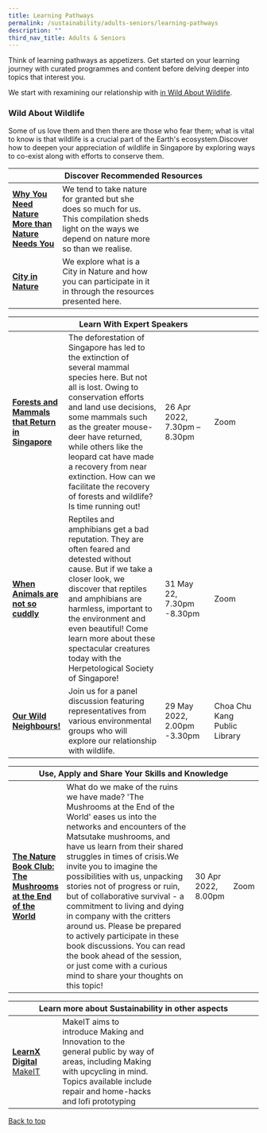 ```yaml
---
title: Learning Pathways
permalink: /sustainability/adults-seniors/learning-pathways
description: ""
third_nav_title: Adults & Seniors
---
```

<style type="text/css">
/* Links */
.content a { color: #322987; }
.content a:focus,
.content a:hover { color: #28216c; }

/* Button Outline */
.bp-button { padding-left: 1.5rem; padding-right: 1.5rem; }
.bp-button.is-primary-outline { border: 1px solid #322987; color: #322987; background-color: transparent; text-decoration: none; }
.bp-button.is-primary-outline:focus,
.bp-button.is-primary-outline:hover { border: 1px solid #322987; color: #cff2e8; background-color: #322987; text-decoration: none; }

/* Responsive Iframe */
.responsive-iframe { position: absolute; top: 0; left: 0; bottom: 0; right: 0; width: 100%; height: 100%; }
.responsive-iframe-container { position: relative; overflow: hidden; width: 100%; }
.responsive-iframe-container.ratio-16by9 { padding-top: 56.25%; }
.responsive-iframe-container.ratio-4by3 { padding-top: 75%; }
.responsive-iframe-container.ratio-3by2 { padding-top: 66.66%; }
.responsive-iframe-container.ratio-1by1 { padding-top: 100%; }
</style>
Think of learning pathways as appetizers. Get started on your learning journey with curated programmes and content before delving deeper into topics that interest you.

We start with rexamining our relationship with <a href="#wildlife">in Wild About Wildlife</a>.
 
<h3 id="Wild About Wildlife" class="margin--bottom--lg"><b>Wild About Wildlife</b></h3>
Some of us love them and then there are those who fear them; what is vital to know is that wildlife is a crucial part of the Earth's ecosystem.Discover how to deepen your appreciation of wildlife in Singapore by exploring ways to co-exist along with efforts to conserve them.
<div class="horizontal-scroll margin--bottom--lg">
  <table class="generic-table">
    <thead>
      <tr>
        <th colspan="4" class="is-uppercase has-weight-normal ">Discover Recommended Resources</th>
      </tr>
    </thead>
    <tbody>
      <tr>
        <td style="width: 20%;"><a href="/sustainability/adults-seniors/content" target="_blank"><b>Why You Need Nature More than Nature Needs You</b></a></td>
        <td style="width: 40%;">We tend to take nature for granted but she does so much for us. This compilation sheds light on the ways we depend on nature more so than we realise.</td>
        <td style="width: 20%;"> </td>
        <td style="width: 20%;"> </td>
      </tr>
      <tr>
        <td><a href="/sustainability/adults-seniors/content" target="_blank"><b>City in Nature</b></a></td>
        <td>We explore what is a City in Nature and how you can participate in it in through the resources presented here. </td>
        <td></td>
        <td> </td>
      </tr>
    </tbody>
  </table>
</div>

<div class="horizontal-scroll margin--bottom--lg">
  <table class="generic-table">
    <thead>
      <tr>
        <th colspan="4" class="is-uppercase has-weight-normal ">Learn With Expert Speakers</th>
      </tr>
    </thead>
    <tbody>
      <tr>
        <td style="width: 20%;"><a href="https://www.eventbrite.sg/e/289017006647" target="_blank"><b>Forests and Mammals that Return in Singapore </b></a></td>
        <td style="width: 40%;">The deforestation of Singapore has led to the extinction of several mammal species here. But not all is lost. Owing to conservation efforts and land use decisions, some mammals such as the greater mouse-deer have returned, while others like the leopard cat have made a recovery from near extinction. How can we facilitate the recovery of forests and wildlife? Is time running out! </td>
        <td style="width: 20%;"> 26 Apr 2022,<br>7.30pm – 8.30pm</td>
        <td style="width: 20%;">Zoom</td>
      </tr>
<tr>
<td><a href="https://https://www.eventbrite.sg/e/31101673843" target="_blank"><b>When Animals are not so cuddly</b></a></td>
        <td>Reptiles and amphibians get a bad reputation. They are often feared and detested without cause. But if we take a closer look, we discover that reptiles and amphibians are harmless, important to the environment and even beautiful! Come learn more about these spectacular creatures today with the Herpetological Society of Singapore!</td>
        <td>31 May 22, <br>7.30pm -8.30pm</td>
        <td>Zoom</td>
      </tr>
      <tr>
<td><a href="https://www.eventbrite.com/cc/programmes-on-sustainability-66229" target="_blank"><b>Our Wild Neighbours!</b></a></td>
        <td> Join us for a panel discussion featuring representatives from various environmental groups who will explore our relationship with wildlife.</td>
        <td>29 May 2022, <br>2.00pm -3.30pm</td>
        <td>Choa Chu Kang Public Library</td>
			</tr>
    </tbody>
  </table>
</div>

<div class="horizontal-scroll margin--bottom--lg">
  <table class="generic-table">
    <thead>
      <tr>
        <th colspan="4" class="is-uppercase has-weight-normal ">Use, Apply and Share Your Skills and Knowledge</th>
      </tr>
    </thead>
    <tbody>
      <tr>
        <td style="width: 20%;"><a href="https://www.eventbrite.sg/e/306258075147" target="_blank"><b>The Nature Book Club: The Mushrooms at the End of the World</b></a></td>
        <td> What do we make of the ruins we have made? 'The Mushrooms at the End of the World' eases us into the networks and encounters of the Matsutake mushrooms, and have us learn from their shared struggles in times of crisis.We invite you to imagine the possibilities with us, unpacking stories not of progress or ruin, but of collaborative survival - a commitment to living and dying in company with the critters around us.
Please be prepared to actively participate in these book discussions. You can read the book ahead of the session, or just come with a curious mind to share your thoughts on this topic! </td>
        <td>30 Apr 2022, <br>8.00pm</td>
        <td>Zoom</td>
      </tr>
    </tbody>
  </table>
</div>

<div class="horizontal-scroll margin--bottom--lg">
  <table class="generic-table">
    <thead>
      <tr>
        <th colspan="4" class="is-uppercase has-weight-normal ">Learn more about Sustainability in other aspects</th>
      </tr>
    </thead>
    <tbody>
      <tr>
        <td style="width: 20%;"><a href="https://www.eventbrite.com/cc/makeit-at-libraries-programmes-104559" target="_blank"><b>LearnX Digital</b><br>MakeIT</a></td>
        <td style="width: 40%;">MakeIT aims to introduce Making and Innovation to the general public by way of areas, including Making with upcycling in mind. Topics available include repair and home-hacks and lofi prototyping<br></td>
        <td style="width: 20%;"></td>
        <td style="width: 20%;"></td>
      </tr>
  </tbody>
  </table>
</div>

<p class="has-text-right margin--top--xl"><a href="#main-content">Back to top</a></p>